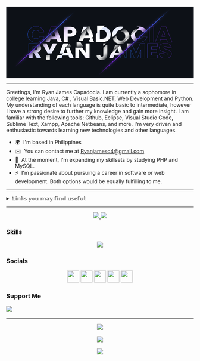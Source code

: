 <p align="center" width="100%">
  <img src="https://github.com/Unknownplanet40/Unknownplanet40/blob/2a366bce3c1d60a37109b1068af0df5223d1281c/CoverImage.png" align="center" width="820px" />
</p>

------------
Greetings, I'm Ryan James Capadocia. I am currently a sophomore in college learning Java, C# , Visual Basic.NET, Web Development and Python. My understanding of each language is quite basic to intermediate, however I have a strong desire to further my knowledge and gain more insight. I am familiar with the following tools: Github, Eclipse, Visual Studio Code, Sublime Text, Xampp, Apache Netbeans, and more. I'm very driven and enthusiastic towards learning new technologies and other languages.

* 🌍  I'm based in Philippines
* ✉️  You can contact me at [Ryanjamesc4@gmail.com](mailto:Ryanjamesc4@gmail.com)
* 🧠  At the moment, I'm expanding my skillsets by studying PHP and MySQL.
* ⚡  I'm passionate about pursuing a career in software or web development. Both options would be equally fulfilling to me.

------------

<details><summary>𝕃𝕚𝕟𝕜𝕤 𝕪𝕠𝕦 𝕞𝕒𝕪 𝕗𝕚𝕟𝕕 𝕦𝕤𝕖𝕗𝕦𝕝</summary>
  <p>
    
  # [![`Github Gist Collections`](https://fontmeme.com/permalink/220912/3198cabf9caccd13bf75a2208023ec9d.png "A collection of crack applications, license keys, programming tutorials, and Windows tips & tricks")](https://bit.ly/Gist-GitHub)
    
  </p>
</details>

------------


<p align="center">
  <a href="https://www.github.com/Unknownplanet40" target="_blank" rel="noreferrer">
    <img src="https://img.shields.io/github/followers/Unknownplanet40?logo=github&style=for-the-badge&color=0891b2&labelColor=1c1917" />
  </a>
    <img  src="https://profile-counter.glitch.me/{Unknownplanet40}/count.svg"/>
</p>

### Skills


<div align="center">

  <a href="#skills"><img src="https://skills.thijs.gg/icons?i=cs,cpp,java,php,html,jquery,css,bootstrap,mysql,figma,md"/></a>

</div>


### Socials

<p align="center"> 
<a href="https://www.codepen.io/Unknownplanet40/" target="_blank" rel="noreferrer"><img src="https://raw.githubusercontent.com/danielcranney/readme-generator/main/public/icons/socials/codepen.svg" width="32" height="32" /></a> <a href="https://www.facebook.com/Cappps.Lock/" target="_blank" rel="noreferrer"><img src="https://raw.githubusercontent.com/danielcranney/readme-generator/main/public/icons/socials/facebook.svg" width="32" height="32" /></a> <a href="https://www.github.com/Unknownplanet40" target="_blank" rel="noreferrer"><img src="https://raw.githubusercontent.com/danielcranney/readme-generator/main/public/icons/socials/github.svg" width="32" height="32" /></a> <a href="https://www.linkedin.com/in/ryan-james-capadocia-025984199/" target="_blank" rel="noreferrer"><img src="https://raw.githubusercontent.com/danielcranney/readme-generator/main/public/icons/socials/linkedin.svg" width="32" height="32" /></a> <a href="https://www.stackoverflow.com/users/unknownplanet-40" target="_blank" rel="noreferrer"><img src="https://raw.githubusercontent.com/danielcranney/readme-generator/main/public/icons/socials/stackoverflow.svg" width="32" height="32" /></a></p


------------
### Support Me

 <a href="https://www.buymeacoffee.com/up40"><img src="https://cdn.buymeacoffee.com/buttons/v2/default-yellow.png" width="180" /></a>
 
------------

<div align="center">
<a href="#"><img src="https://github-readme-riddle.vercel.app/api?type=horizontal&theme=dracula"/></a>
  
<a href="#"><img src="https://streak-stats.demolab.com?user=Unknownplanet40&theme=dracula"/></a><br>
  
<a href="#"><img src="https://github-readme-stats.vercel.app/api/top-langs/?username=Unknownplanet40&hide=Hack&theme=dracula"/></a>
</div>
